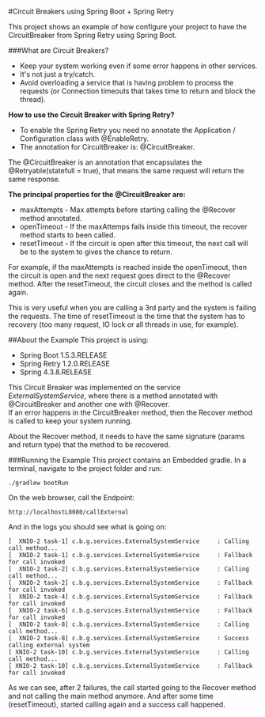 #Circuit Breakers using Spring Boot + Spring Retry

This project shows an example of how configure your project to have the CircuitBreaker from Spring Retry using Spring Boot.

###What are Circuit Breakers?

* Keep your system working even if some error happens in other services.
* It's not just a try/catch.
* Avoid overloading a service that is having problem to process the requests (or Connection timeouts that takes time to return and block the thread).

**How to use the Circuit Breaker with Spring Retry?**

* To enable the Spring Retry you need no annotate the Application / Configuration class with @EnableRetry.
* The annotation for CircuitBreaker is: @CircuitBreaker.

The @CircuitBreaker is an annotation that encapsulates the @Retryable(statefull = true), that means the same request will return the same response.

**The principal properties for the @CircuitBreaker are:**

* maxAttempts - Max attempts before starting calling the @Recover method annotated.
* openTimeout - If the maxAttemps fails inside this timeout, the recover method starts to been called.
* resetTimeout - If the circuit is open after this timeout, the next call will be to the system to gives the chance to return.

For example, if the maxAttempts is reached inside the openTimeout, then the circuit is open and the next request goes direct to the @Recover method. After the resetTimeout, the circuit closes and the method is called again.

This is very useful when you are calling a 3rd party and the system is failing the requests. The time of resetTimeout is the time that the system has to recovery (too many request, IO lock or all threads in use, for example).

##About the Example
This project is using:

* Spring Boot 1.5.3.RELEASE 
* Spring Retry 1.2.0.RELEASE
* Spring 4.3.8.RELEASE

This Circuit Breaker was implemented on the service *ExternalSystemService*, where there is a method annotated with @CircuitBreaker and another one with @Recover.
<br/>If an error happens in the CircuitBreaker method, then the Recover method is called to keep your system running.

About the Recover method, it needs to have the same signature (params and return type) that the method to be recovered.

###Running the Example
This project contains an Embedded gradle. 
In a terminal, navigate to the project folder and run:

`./gradlew bootRun`
  
On the web browser, call the Endpoint: 

`http://localhostL8080/callExternal`

And in the logs you should see what is going on:

`[  XNIO-2 task-1] c.b.g.services.ExternalSystemService     : Calling call method...`<br/>
`[  XNIO-2 task-1] c.b.g.services.ExternalSystemService     : Fallback for call invoked`<br/>
`[  XNIO-2 task-2] c.b.g.services.ExternalSystemService     : Calling call method...`<br/>
`[  XNIO-2 task-2] c.b.g.services.ExternalSystemService     : Fallback for call invoked`<br/>
`[  XNIO-2 task-4] c.b.g.services.ExternalSystemService     : Fallback for call invoked`<br/>
`[  XNIO-2 task-6] c.b.g.services.ExternalSystemService     : Fallback for call invoked`<br/>
`[  XNIO-2 task-8] c.b.g.services.ExternalSystemService     : Calling call method...`<br/>
`[  XNIO-2 task-8] c.b.g.services.ExternalSystemService     : Success calling external system`<br/>
`[ XNIO-2 task-10] c.b.g.services.ExternalSystemService     : Calling call method...`<br/>
`[ XNIO-2 task-10] c.b.g.services.ExternalSystemService     : Fallback for call invoked`<br/>

As we can see, after 2 failures, the call started going to the Recover method and not calling the main method anymore.
And after some time (resetTimeout), started calling again and a success call happened. 

